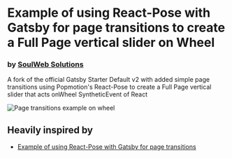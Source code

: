 # Example of using React-Pose with Gatsby for page transitions to create a Full Page vertical slider on Wheel
### by [SoulWeb Solutions](https://soulweb.it)

A fork of the official Gatsby Starter Default v2 with added simple page transitions using Popmotion's React-Pose to create a Full Page vertical slider that acts onWheel SyntheticEvent of React

![Page transitions example on wheel](https://media.giphy.com/media/elN8AlcliWbgWi4ZIe/giphy.gif "React-Pose with Gatsby for page transitions on wheel")

## Heavily inspired by

- [Example of using React-Pose with Gatsby for page transitions](https://github.com/VilhelmNielsen/gatsby-with-react-pose)
